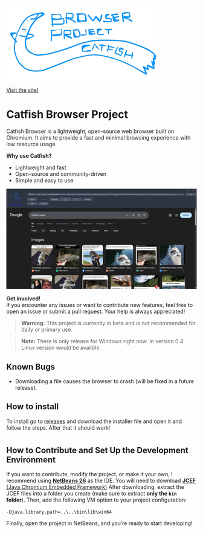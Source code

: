 ![logo](https://github.com/lynxjr3/Catfish/blob/main/logo.png)

[Visit the site!](https://sites.google.com/view/thecatco/projects)
# Catfish Browser Project

Catfish Browser is a lightweight, open-source web browser built on Chromium. It aims to provide a fast and minimal browsing experience with low resource usage.

**Why use Catfish?**

-   Lightweight and fast
-   Open-source and community-driven
-   Simple and easy to use

![logo](https://github.com/lynxjr3/Catfish/blob/main/app.png)

**Get involved!**  
If you encounter any issues or want to contribute new features, feel free to open an issue or submit a pull request. Your help is always appreciated!

> **Warning:** This project is currently in beta and is not recommended for daily or primary use.

> **Note:** There is only release for Windows right now. In version 0.4 Linux version would be avalible.

## Known Bugs
- Downloading a file causes the browser to crash (will be fixed in a future release).

## How to install

To install go to [releases](https://github.com/lynxjr3/Catfish/releases) and download the installer file and open it and follow the steps. After that it should work!

#
## How to Contribute and Set Up the Development Environment

If you want to contribute, modify the project, or make it your own, I recommend using [**NetBeans 26**](https://netbeans.apache.org/front/main/index.html) as the IDE.
You will need to download [**JCEF** (Java Chromium Embedded Framework)](https://github.com/jcefmaven/jcefbuild/releases/tag/1.0.66)
After downloading, extract the JCEF files into a folder you create (make sure to extract **only the `bin` folder**). Then, add the following VM option to your project configuration:

`-Djava.library.path=..\..\bin\lib\win64` 

Finally, open the project in NetBeans, and you’re ready to start developing!

